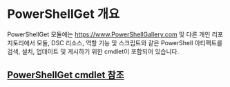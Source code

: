 # PowerShellGet 개요

PowerShellGet 모듈에는 https://www.PowerShellGallery.com 및 다른 개인 리포지토리에서 모듈, DSC 리소스, 역할 기능 및 스크립트와 같은 PowerShell 아티팩트를 검색, 설치, 업데이트 및 게시하기 위한 cmdlet이 포함되어 있습니다.

## [PowerShellGet cmdlet 참조](./psget_cmdlets_reference.md)


<!--HONumber=Sep16_HO4-->


